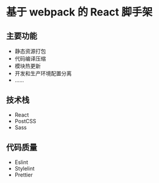 # 基于 webpack 的 React 脚手架

## 主要功能

- 静态资源打包
- 代码编译压缩
- 模块热更新
- 开发和生产环境配置分离
- ……

## 技术栈

- React
- PostCSS
- Sass

## 代码质量

- Eslint
- Stylelint
- Prettier

